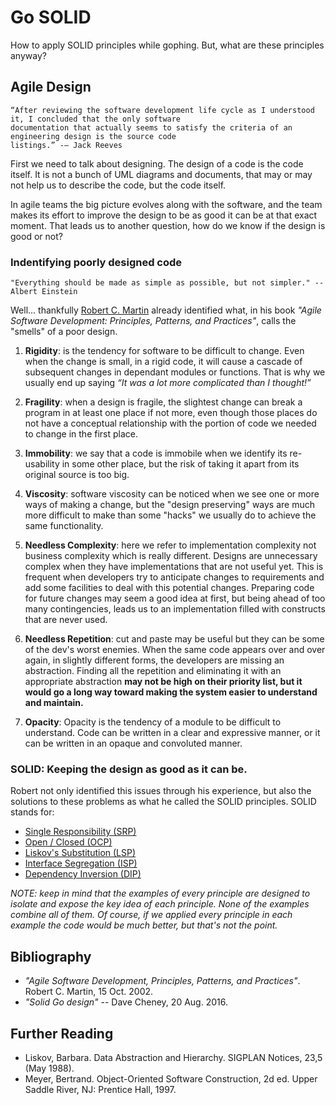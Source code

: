 
# Go SOLID
How to apply SOLID principles while gophing. But, what are these principles anyway?

## Agile Design

```text
“After reviewing the software development life cycle as I understood it, I concluded that the only software 
documentation that actually seems to satisfy the criteria of an engineering design is the source code 
listings.” -— Jack Reeves
```

First we need to talk about designing. The design of a code is the code itself. 
It is not a bunch of UML diagrams and documents, that may or may not 
help us to describe the code, but the code itself.

In agile teams the big picture evolves along with the software, and the team
makes its effort to improve the design to be as good it can be at that exact moment.
That leads us to another question, how do we know if the design is good or not?

### Indentifying poorly designed code

```text
"Everything should be made as simple as possible, but not simpler." -- Albert Einstein
```

Well... thankfully [Robert C. Martin](https://en.wikipedia.org/wiki/Robert_C._Martin) already identified what, in his book 
_"Agile Software Development: Principles, Patterns, and Practices"_, calls
the "smells" of a poor design. 

1. **Rigidity**: is the tendency for software to be difficult to change. Even when
the change is small, in a rigid code, it will cause a cascade of subsequent changes
in dependant modules or functions. That is why we usually end up saying _“It was a lot more 
complicated than I thought!”_

2.  **Fragility**: when a design is fragile, the slightest change can break
a program in at least one place if not more, even though those places do not
have a conceptual relationship with the portion of code we needed to 
change in the first place.

3. **Immobility**: we say that a code is immobile when we identify its
re-usability in some other place, but the risk of taking it apart
from its original source is too big.

4. **Viscosity**: software viscosity can be noticed when we see one or more ways
of making a change, but the "design preserving" ways are much more difficult to make
than some "hacks" we usually do to achieve the same functionality.

5. **Needless Complexity**: here we refer to implementation complexity not business complexity which
is really different. Designs are unnecessary complex when they have implementations that are not 
useful yet. This is frequent when developers try to anticipate changes to requirements and add some 
facilities to deal with this potential changes. Preparing code for future changes may seem a good 
idea at first, but being ahead of too many contingencies, leads us to an implementation filled with 
constructs that are never used. 

6. **Needless Repetition**: cut and paste may be useful but they can be some of the dev's worst enemies.
When the same code appears over and over again, in slightly different forms, the developers are missing an
abstraction. Finding all the repetition and eliminating it with an appropriate abstraction **may not be 
high on their priority list, but it would go a long way toward making the system easier to understand 
and maintain.**

7. **Opacity**: Opacity is the tendency of a module to be difficult to understand. Code can be 
written in a clear and expressive manner, or it can be written in an opaque and convoluted manner.

### SOLID: Keeping the design as good as it can be.

Robert not only identified this issues through his experience, but also the solutions
to these problems as what he called the SOLID principles. SOLID stands for:
 - [Single Responsibility (SRP)](https://github.com/gonzispina/go-solid/tree/master/S)
 - [Open / Closed (OCP)](https://github.com/gonzispina/go-solid/tree/master/O)
 - [Liskov's Substitution (LSP)](https://github.com/gonzispina/go-solid/tree/master/L)
 - [Interface Segregation (ISP)](https://github.com/gonzispina/go-solid/tree/master/I)
 - [Dependency Inversion (DIP)](https://github.com/gonzispina/go-solid/tree/master/D)
 
 _NOTE: keep in mind that the examples of every principle are designed to isolate
 and expose the key idea of each principle. None of the examples combine all of
 them. Of course, if we applied every principle in each example the code
 would be much better, but that's not the point._

## Bibliography

- _"Agile Software Development, Principles, Patterns, and Practices"_. Robert C. Martin, 15 Oct. 2002. 
- _"Solid Go design"_ -- Dave Cheney, 20 Aug. 2016. 

## Further Reading

- Liskov, Barbara. Data Abstraction and Hierarchy. SIGPLAN Notices, 23,5 (May 1988).
- Meyer, Bertrand. Object-Oriented Software Construction, 2d ed. Upper Saddle River, NJ: Prentice Hall, 1997.



